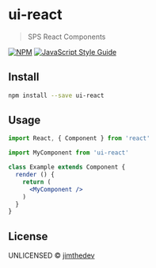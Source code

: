 # ui-react

> SPS React Components 

[![NPM](https://img.shields.io/npm/v/ui-react.svg)](https://www.npmjs.com/package/ui-react) [![JavaScript Style Guide](https://img.shields.io/badge/code_style-standard-brightgreen.svg)](https://standardjs.com)

## Install

```bash
npm install --save ui-react
```

## Usage

```jsx
import React, { Component } from 'react'

import MyComponent from 'ui-react'

class Example extends Component {
  render () {
    return (
      <MyComponent />
    )
  }
}
```

## License

UNLICENSED © [jimthedev](https://github.com/jimthedev)
